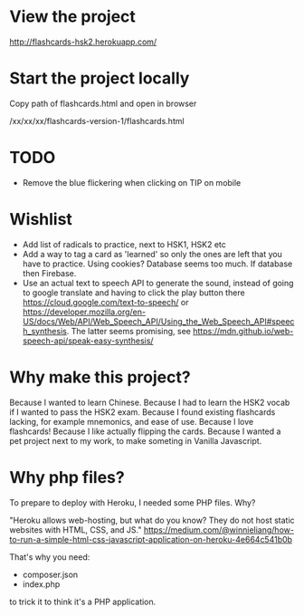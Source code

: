 # View the project

http://flashcards-hsk2.herokuapp.com/

# Start the project locally

Copy path of flashcards.html and open in browser

/xx/xx/xx/flashcards-version-1/flashcards.html

# TODO

-   Remove the blue flickering when clicking on TIP on mobile

# Wishlist

-   Add list of radicals to practice, next to HSK1, HSK2 etc
-   Add a way to tag a card as 'learned' so only the ones are left that you have to practice. Using cookies? Database seems too much. If database then Firebase.
-   Use an actual text to speech API to generate the sound, instead of going to google translate and having to click the play button there https://cloud.google.com/text-to-speech/ or https://developer.mozilla.org/en-US/docs/Web/API/Web_Speech_API/Using_the_Web_Speech_API#speech_synthesis. The latter seems promising, see https://mdn.github.io/web-speech-api/speak-easy-synthesis/

# Why make this project?

Because I wanted to learn Chinese.
Because I had to learn the HSK2 vocab if I wanted to pass the HSK2 exam.
Because I found existing flashcards lacking, for example mnemonics, and ease of use.
Because I love flashcards!
Because I like actually flipping the cards.
Because I wanted a pet project next to my work, to make someting in Vanilla Javascript.

# Why php files?

To prepare to deploy with Heroku, I needed some PHP files. Why?

"Heroku allows web-hosting, but what do you know? They do not host static websites with HTML, CSS, and JS."
https://medium.com/@winnieliang/how-to-run-a-simple-html-css-javascript-application-on-heroku-4e664c541b0b

That's why you need:

-   composer.json
-   index.php

to trick it to think it's a PHP application.
